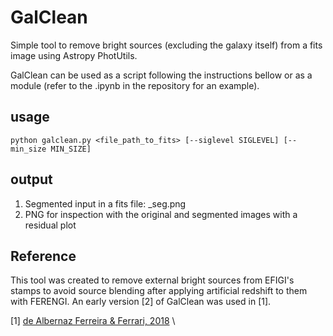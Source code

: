 # GalClean

Simple tool to remove bright sources (excluding the galaxy itself) from a fits image using Astropy PhotUtils.

GalClean can be used as a script following the instructions bellow or as a module (refer to the .ipynb in the repository for an example).


## usage

```shell
python galclean.py <file_path_to_fits> [--siglevel SIGLEVEL] [--min_size MIN_SIZE]
```

## output

1. Segmented input in a fits file: <path>_seg.png
2. PNG for inspection with the original and segmented images with a residual plot

## Reference
This tool was created to remove external bright sources from EFIGI's stamps to avoid source blending
after applying artificial redshift to them with FERENGI. An early version [2] of GalClean was used in [1]. 

[1] [de Albernaz Ferreira & Ferrari, 2018](http://adsabs.harvard.edu/abs/2018MNRAS.473.2701D) \
